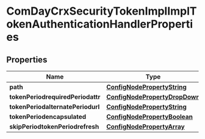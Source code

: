 
# ComDayCrxSecurityTokenImplImplTokenAuthenticationHandlerProperties

## Properties
Name | Type | Description | Notes
------------ | ------------- | ------------- | -------------
**path** | [**ConfigNodePropertyString**](ConfigNodePropertyString.md) |  |  [optional]
**tokenPeriodrequiredPeriodattr** | [**ConfigNodePropertyDropDown**](ConfigNodePropertyDropDown.md) |  |  [optional]
**tokenPeriodalternatePeriodurl** | [**ConfigNodePropertyString**](ConfigNodePropertyString.md) |  |  [optional]
**tokenPeriodencapsulated** | [**ConfigNodePropertyBoolean**](ConfigNodePropertyBoolean.md) |  |  [optional]
**skipPeriodtokenPeriodrefresh** | [**ConfigNodePropertyArray**](ConfigNodePropertyArray.md) |  |  [optional]



